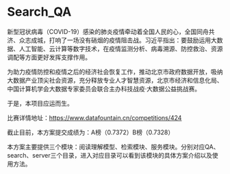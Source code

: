 # Search_QA

新型冠状病毒（COVID-19）感染的肺炎疫情牵动着全国人民的心，全国同舟共济、众志成城，打响了一场没有硝烟的疫情阻击战。习近平指出：要鼓励运用大数据、人工智能、云计算等数字技术，在疫情监测分析、病毒溯源、防控救治、资源调配等方面更好发挥支撑作用。

为助力疫情防控和疫情之后的经济社会恢复工作，推动北京市政府数据开放，吸纳大数据产业顶尖社会资源，充分释放专业人才智慧资源，北京市经济和信息化局、中国计算机学会大数据专家委员会联合主办科技战疫·大数据公益挑战赛。

于是，本项目应运而生。

比赛详情地址：https://www.datafountain.cn/competitions/424

截止目前，本方案提交成绩为：A榜（0.7372）B榜（0.7328）

本方案主要提供三个模块：阅读理解模型、检索模块、服务模块。分别对应QA、search、server三个目录，进入对应目录可以看到该模块的具体方案介绍以及使用方法。

